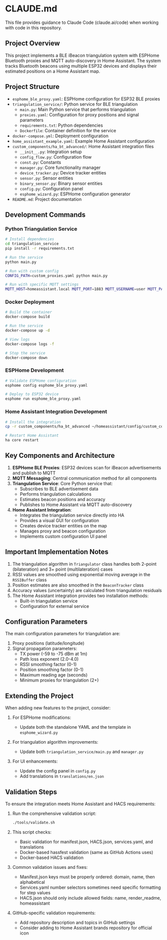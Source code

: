 # CLAUDE.md

This file provides guidance to Claude Code (claude.ai/code) when working with code in this repository.

## Project Overview

This project implements a BLE iBeacon triangulation system with ESPHome Bluetooth proxies and MQTT auto-discovery in Home Assistant. The system tracks Bluetooth beacons using multiple ESP32 devices and displays their estimated positions on a Home Assistant map.

## Project Structure

- `esphome_ble_proxy.yaml`: ESPHome configuration for ESP32 BLE proxies
- `triangulation_service/`: Python service for BLE triangulation
  - `main.py`: Main Python service that performs triangulation
  - `proxies.yaml`: Configuration for proxy positions and signal parameters
  - `requirements.txt`: Python dependencies
  - `Dockerfile`: Container definition for the service
- `docker-compose.yml`: Deployment configuration
- `home_assistant_example.yaml`: Example Home Assistant configuration
- `custom_components/ha_bt_advanced/`: Home Assistant integration files
  - `__init__.py`: Integration setup
  - `config_flow.py`: Configuration flow
  - `const.py`: Constants
  - `manager.py`: Core functionality manager
  - `device_tracker.py`: Device tracker entities
  - `sensor.py`: Sensor entities
  - `binary_sensor.py`: Binary sensor entities
  - `config.py`: Configuration panel
  - `esphome_wizard.py`: ESPHome configuration generator
- `README.md`: Project documentation

## Development Commands

### Python Triangulation Service

```bash
# Install dependencies
cd triangulation_service
pip install -r requirements.txt

# Run the service
python main.py

# Run with custom config
CONFIG_PATH=custom_proxies.yaml python main.py

# Run with specific MQTT settings
MQTT_HOST=homeassistant.local MQTT_PORT=1883 MQTT_USERNAME=user MQTT_PASSWORD=pass python main.py
```

### Docker Deployment

```bash
# Build the container
docker-compose build

# Run the service
docker-compose up -d

# View logs
docker-compose logs -f

# Stop the service
docker-compose down
```

### ESPHome Development

```bash
# Validate ESPHome configuration
esphome config esphome_ble_proxy.yaml

# Deploy to ESP32 device
esphome run esphome_ble_proxy.yaml
```

### Home Assistant Integration Development

```bash
# Install the integration
cp -r custom_components/ha_bt_advanced ~/homeassistant/config/custom_components/

# Restart Home Assistant
ha core restart
```

## Key Components and Architecture

1. **ESPHome BLE Proxies**: ESP32 devices scan for iBeacon advertisements and publish to MQTT
2. **MQTT Messaging**: Central communication method for all components
3. **Triangulation Service**: Core Python service that:
   - Subscribes to BLE advertisement data
   - Performs triangulation calculations
   - Estimates beacon positions and accuracy
   - Publishes to Home Assistant via MQTT auto-discovery
4. **Home Assistant Integration**:
   - Integrates the triangulation service directly into HA
   - Provides a visual GUI for configuration
   - Creates device tracker entities on the map
   - Manages proxy and beacon configuration
   - Implements custom configuration UI panel

## Important Implementation Notes

1. The triangulation algorithm in `Triangulator` class handles both 2-point (bilateration) and 3+ point (multilateration) cases
2. RSSI values are smoothed using exponential moving average in the `RSSIBuffer` class
3. Position estimates are also smoothed in the `BeaconTracker` class
4. Accuracy values (uncertainty) are calculated from triangulation residuals
5. The Home Assistant integration provides two installation methods:
   - Built-in triangulation service 
   - Configuration for external service

## Configuration Parameters

The main configuration parameters for triangulation are:

1. Proxy positions (latitude/longitude)
2. Signal propagation parameters:
   - TX power (-59 to -75 dBm at 1m)
   - Path loss exponent (2.0-4.0)
   - RSSI smoothing factor (0-1)
   - Position smoothing factor (0-1)
   - Maximum reading age (seconds)
   - Minimum proxies for triangulation (2+)

## Extending the Project

When adding new features to the project, consider:

1. For ESPHome modifications:
   - Update both the standalone YAML and the template in `esphome_wizard.py`

2. For triangulation algorithm improvements:
   - Update both `triangulation_service/main.py` and `manager.py`

3. For UI enhancements:
   - Update the config panel in `config.py`
   - Add translations in `translations/en.json`

## Validation Steps

To ensure the integration meets Home Assistant and HACS requirements:

1. Run the comprehensive validation script:
   ```bash
   ./tools/validate.sh
   ```

2. This script checks:
   - Basic validation for manifest.json, HACS.json, services.yaml, and translations
   - Docker-based hassfest validation (same as GitHub Actions uses)
   - Docker-based HACS validation

3. Common validation issues and fixes:
   - Manifest.json keys must be properly ordered: domain, name, then alphabetical
   - Services.yaml number selectors sometimes need specific formatting for step values
   - HACS.json should only include allowed fields: name, render_readme, homeassistant

4. GitHub-specific validation requirements:
   - Add repository description and topics in GitHub settings
   - Consider adding to Home Assistant brands repository for official icon